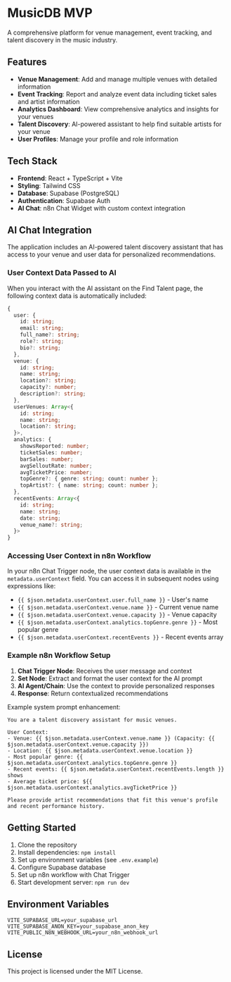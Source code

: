 # MusicDB MVP

A comprehensive platform for venue management, event tracking, and talent discovery in the music industry.

## Features

- **Venue Management**: Add and manage multiple venues with detailed information
- **Event Tracking**: Report and analyze event data including ticket sales and artist information
- **Analytics Dashboard**: View comprehensive analytics and insights for your venues
- **Talent Discovery**: AI-powered assistant to help find suitable artists for your venue
- **User Profiles**: Manage your profile and role information

## Tech Stack

- **Frontend**: React + TypeScript + Vite
- **Styling**: Tailwind CSS
- **Database**: Supabase (PostgreSQL)
- **Authentication**: Supabase Auth
- **AI Chat**: n8n Chat Widget with custom context integration

## AI Chat Integration

The application includes an AI-powered talent discovery assistant that has access to your venue and user data for personalized recommendations.

### User Context Data Passed to AI

When you interact with the AI assistant on the Find Talent page, the following context data is automatically included:

```typescript
{
  user: {
    id: string;
    email: string;
    full_name?: string;
    role?: string;
    bio?: string;
  },
  venue: {
    id: string;
    name: string;
    location?: string;
    capacity?: number;
    description?: string;
  },
  userVenues: Array<{
    id: string;
    name: string;
    location?: string;
  }>,
  analytics: {
    showsReported: number;
    ticketSales: number;
    barSales: number;
    avgSelloutRate: number;
    avgTicketPrice: number;
    topGenre?: { genre: string; count: number };
    topArtist?: { name: string; count: number };
  },
  recentEvents: Array<{
    id: string;
    name: string;
    date: string;
    venue_name?: string;
  }>
}
```

### Accessing User Context in n8n Workflow

In your n8n Chat Trigger node, the user context data is available in the `metadata.userContext` field. You can access it in subsequent nodes using expressions like:

- `{{ $json.metadata.userContext.user.full_name }}` - User's name
- `{{ $json.metadata.userContext.venue.name }}` - Current venue name
- `{{ $json.metadata.userContext.venue.capacity }}` - Venue capacity
- `{{ $json.metadata.userContext.analytics.topGenre.genre }}` - Most popular genre
- `{{ $json.metadata.userContext.recentEvents }}` - Recent events array

### Example n8n Workflow Setup

1. **Chat Trigger Node**: Receives the user message and context
2. **Set Node**: Extract and format the user context for the AI prompt
3. **AI Agent/Chain**: Use the context to provide personalized responses
4. **Response**: Return contextualized recommendations

Example system prompt enhancement:
```
You are a talent discovery assistant for music venues. 

User Context:
- Venue: {{ $json.metadata.userContext.venue.name }} (Capacity: {{ $json.metadata.userContext.venue.capacity }})
- Location: {{ $json.metadata.userContext.venue.location }}
- Most popular genre: {{ $json.metadata.userContext.analytics.topGenre.genre }}
- Recent events: {{ $json.metadata.userContext.recentEvents.length }} shows
- Average ticket price: ${{ $json.metadata.userContext.analytics.avgTicketPrice }}

Please provide artist recommendations that fit this venue's profile and recent performance history.
```

## Getting Started

1. Clone the repository
2. Install dependencies: `npm install`
3. Set up environment variables (see `.env.example`)
4. Configure Supabase database
5. Set up n8n workflow with Chat Trigger
6. Start development server: `npm run dev`

## Environment Variables

```
VITE_SUPABASE_URL=your_supabase_url
VITE_SUPABASE_ANON_KEY=your_supabase_anon_key
VITE_PUBLIC_N8N_WEBHOOK_URL=your_n8n_webhook_url
```

## License

This project is licensed under the MIT License.
